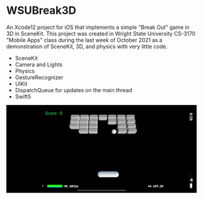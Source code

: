 # WSUBreak3D

An Xcode12 project for iOS that implements a simple "Break Out" game in 3D in SceneKit. This project was created in Wright State University CS-3170 "Mobile Apps" class during the last week of October 2021 as a demonstration of SceneKit, 3D, and physics with very little code.

- SceneKit
- Camera and Lights
- Physics
- GestureRecognizer
- UIKit
- DispatchQueue for updates on the main thread
- Swift5

![Screen Shot](./SimulatorScreenShot.png)
